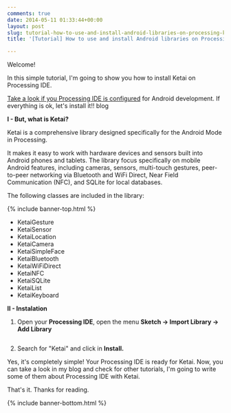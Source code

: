 ```yaml
---
comments: true
date: 2014-05-11 01:33:44+00:00
layout: post
slug: tutorial-how-to-use-and-install-android-libraries-on-processing-ketai
title: '[Tutorial] How to use and install Android libraries on Processing - Ketai'

---
```


Welcome!

In this simple tutorial, I'm going to show you how to install Ketai on Processing IDE.

[Take a look if you Processing IDE is configured]({{site.url}}/2014/05/11/tutorial-how-to-use-processing-ide-with-android/) for Android development. If everything is ok, let's install it!!
blog

**I - But, what is Ketai?**

Ketai is a comprehensive library designed specifically for the Android Mode in Processing.

It makes it easy to work with hardware devices and sensors built into Android phones and tablets. The library focus specifically on mobile Android features, including cameras, sensors, multi-touch gestures, peer-to-peer networking via Bluetooth and WiFi Direct, Near Field Communication (NFC), and SQLite for local databases.

The following classes are included in the library:

<!-- more -->

{% include banner-top.html %}

  * KetaiGesture
  * KetaiSensor
  * KetaiLocation
  * KetaiCamera
  * KetaiSimpleFace
  * KetaiBluetooth
  * KetaiWiFiDirect
  * KetaiNFC
  * KetaiSQLite
  * KetaiList
  * KetaiKeyboard

**II - Instalation**


  1. Open your **Processing IDE**, open the menu **Sketch -> Import Library -> Add Library**
    <figure class='center half'>
      <a href="{{site.url}}/images/processing-lib-manager.png"><img src="{{site.url}}/images/processing-lib-manager.png" alt=""></a>
    </figure>

  2. Search for "Ketai" and click in **Install.**

Yes, it's completely simple! Your Processing IDE is ready for Ketai. Now, you can take a look in my blog and check for other tutorials, I'm going to write some of them about Processing IDE with Ketai.

That's it. Thanks for reading.

{% include banner-bottom.html %}